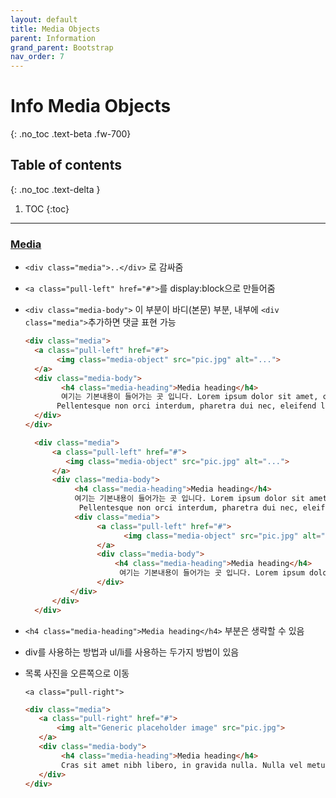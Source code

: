 ```yaml
---
layout: default
title: Media Objects
parent: Information
grand_parent: Bootstrap
nav_order: 7
---
```


# Info Media Objects
{: .no_toc .text-beta .fw-700}

## Table of contents
{: .no_toc .text-delta }

1. TOC
{:toc}

---

     
### [Media](https://gekdev.github.io/docs/css/bootstrap/media.html)

* `<div class="media">..</div>` 로 감싸줌

* `<a class="pull-left" href="#">`를 display:block으로 만들어줌

* `<div class="media-body">` 이 부분이 바디(본문) 부분, 내부에 `<div class="media">`추가하면 댓글 표현 가능

    ```html
    <div class="media">
      <a class="pull-left" href="#">
           <img class="media-object" src="pic.jpg" alt="...">
      </a>
      <div class="media-body">
            <h4 class="media-heading">Media heading</h4>
            여기는 기본내용이 들어가는 곳 입니다. Lorem ipsum dolor sit amet, consectetur adipiscing elit. 
           Pellentesque non orci interdum, pharetra dui nec, eleifend ligula. Integer rutrum nunc a mi luctus vehicula. 
      </div>
    </div>
    ```

    ```html
      <div class="media">
          <a class="pull-left" href="#">
             <img class="media-object" src="pic.jpg" alt="...">
          </a>
          <div class="media-body">
               <h4 class="media-heading">Media heading</h4>
               여기는 기본내용이 들어가는 곳 입니다. Lorem ipsum dolor sit amet, consectetur adipiscing elit. 
                Pellentesque non orci interdum, pharetra dui nec, eleifend ligula. Integer rutrum nunc a mi luctus vehicula. 
               <div class="media">
                    <a class="pull-left" href="#">
                          <img class="media-object" src="pic.jpg" alt="...">
                    </a>
                    <div class="media-body">
                        <h4 class="media-heading">Media heading</h4>
                         여기는 기본내용이 들어가는 곳 입니다. Lorem ipsum dolor sit amet, consectetur adipiscing elit. 
                    </div>
              </div>
          </div>
      </div>
    ```

* `<h4 class="media-heading">Media heading</h4>` 부분은 생략할 수 있음

* div를 사용하는 방법과 ul/li를 사용하는 두가지 방법이 있음

* 목록 사진을 오른쪽으로 이동

    `<a class="pull-right">`

    ```HTML
    <div class="media">
       <a class="pull-right" href="#">
           <img alt="Generic placeholder image" src="pic.jpg">
       </a>
       <div class="media-body">
            <h4 class="media-heading">Media heading</h4>
            Cras sit amet nibh libero, in gravida nulla. Nulla vel metus scelerisque ante sollicitudin commodo. 
       </div>
    </div>   
    ```      